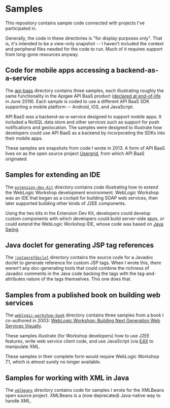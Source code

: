 # Samples

This repository contains sample code connected with projects I've participated in.

Generally, the code in these directories is "for display purposes only". That is, it's intended to be a view-only snapshot -- I haven't included the context and peripheral files needed for the code to run. Much of it requires support from long-gone resources anyway.

## Code for mobile apps accessing a backend-as-a-service

The [api-baas](api-baas) directory contains three samples, each illustrating roughly the same functionality in the Apigee API BaaS product ([declared at end-of-life](https://docs.apigee.com/release/notes/api-baas-eol) in June 2019). Each sample is coded to use a different API BaaS SDK supporting a mobile platform -- Android, iOS, and JavaScript.

API BaaS was a backend-as-a-service designed to support mobile apps. It included a NoSQL data store and other services such as support for push notifications and geolocation. The samples were designed to illustrate how developers could use API BaaS as a backend by incorporating the SDKs into their mobile apps.

These samples are snapshots from code I wrote in 2013. A form of API BaaS lives on as the open source project [Usergrid](http://usergrid.apache.org/), from which API BaaS originated.

## Samples for extending an IDE

The [`extension-dev-kit`](extension-dev-kit) directory contains code illustrating how to extend the WebLogic Workshop development environment. WebLogic Workshop was an IDE that began as a cockpit for building SOAP web services, then later supported building other kinds of J2EE components.

Using the two kits in the Extension Dev Kit, developers could develop custom components with which developers could build server-side apps, or could extend the WebLogic Workshop IDE, whose code was based on [Java Swing](https://en.wikipedia.org/wiki/Swing_(Java)).

## Java doclet for generating JSP tag references

The [`jsptagrefdoclet`](jsptagrefdoclet) directory contains the source code for a Javadoc doclet to generate reference for custom JSP tags. When I wrote this, there weren't any doc-generating tools that could combine the richness of Javadoc comments in the Java code backing the tags with the tag-and-attributes nature of the tags themselves. This one does that.

## Samples from a published book on building web services

The [`weblogic-workshop-book`](weblogic-workshop-book) directory contains three samples from a book I co-authored in 2003: [WebLogic Workshop: Building Next Generation Web Services Visually](https://www.amazon.com/BEA-WebLogic-Workshop-Building-Generation/dp/076451797X/ref=tmm_pap_swatch_0?_encoding=UTF8&qid=1536104874&sr=).

These samples illustrate (for Workshop developers) how to use J2EE features, write web service client code, and use JavaScript (via [E4X](https://en.wikipedia.org/wiki/ECMAScript_for_XML) to manipulate XML.

These samples in their complete form would require WebLogic Workshop 7.1, which is almost surely no longer available.

## Samples for working with XML in Java

The [`xmlbeans`](xmlbeans) directory contains code for samples I wrote for the XMLBeans open source project. XMLBeans is a (now deprecated) Java-native way to handle XML.
